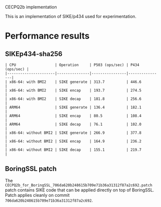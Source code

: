 CECPQ2b implementation

This is an implementation of SIKE/p434 used for experimentation.

# Performance results

## SIKEp434-sha256

```
| CPU                  | Operation     | P503 (ops/sec) | P434 (ops/sec) |
|----------------------|---------------|----------------|----------------|
| x86-64: with BMI2    | SIKE generate | 313.7          | 446.6          |
| x86-64: with BMI2    | SIKE encap    | 193.7          | 274.5          |
| x86-64: with BMI2    | SIKE decap    | 181.8          | 256.6          |
| ARM64                | SIKE generate | 136.4          | 182.1          |
| ARM64                | SIKE encap    | 80.5           | 108.4          |
| ARM64                | SIKE decap    | 76.1           | 102.0          |
| x86-64: without BMI2 | SIKE generate | 266.9          | 377.8          |
| x86-64: without BMI2 | SIKE encap    | 164.9          | 236.2          |
| x86-64: without BMI2 | SIKE decap    | 155.1          | 219.7          |
```

## BoringSSL patch

The ``CECPQ2b_for_BoringSSL_706da620b248615b709e71b36a31312f87a2c692.patch`` patch contains SIKE code that
can be applied directly on top of BoringSSL. Patch applies cleanly on commit ``706da620b248615b709e71b36a31312f87a2c692``.
